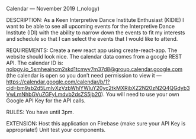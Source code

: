 Calendar — November 2019 (\_nology)

DESCRIPTION: As a Keen Interpretive Dance Institute Enthusiast (KIDIE) I want to be able to see all upcoming events for the Interpretive Dance Institute (IDI) with the ability to narrow down the events to fit my interests and schedule so that I can select the events that I would like to attend.

REQUIREMENTS: Create a new react app using create-react-app. The website should look nice. The calendar data comes from a google REST API. The calendar ID is: nology.io_5smheaincm2skd1tcmvv7m37d8@group.calendar.google.com (the calendar is open so you don’t need permission to view it — https://calendar.google.com/calendar/b/1?cid=bm9sb2d5LmlvXzVzbWhlYWluY20yc2tkMXRjbXZ2N20zN2Q4QGdyb3VwLmNhbGVuZGFyLmdvb2dsZS5jb20). You will need to use your own Google API Key for the API calls.

RULES: You have until 3pm.

EXTENSION: Host this application on Firebase (make sure your API Key is appropriate!) Unit test your components.
